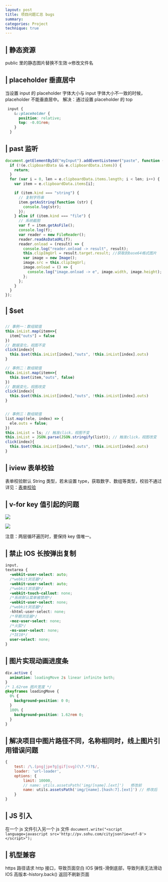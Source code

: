 ```yaml
---
layout: post
title: 项目问题汇总 bugs
summary:
categories: Project
technique: true
---
```



## | 静态资源

public 里的静态图片替换不生效->修改文件名

## | placeholder 垂直居中

当设置 input 的 placeholder 字体大小与 input 字体大小不一致的时候，placeholder 不能垂直居中。
解决：通过设置 placeholder 的 top

```scss
 input {
    &::placeholder {
      position: relative;
      top: -0.01rem;
    }
  }
```

## | past 监听

```javascript
document.getElementById("myInput").addEventListener("paste", function (e) {
  if (!(e.clipboardData && e.clipboardData.items)) {
    return;
  }
  for (var i = 0, len = e.clipboardData.items.length; i < len; i++) {
    var item = e.clipboardData.items[i];

    if (item.kind === "string") {
      // 复制字符串
      item.getAsString(function (str) {
        console.log(str);
      });
    } else if (item.kind === "file") {
      // 系统截图
      var f = item.getAsFile();
      console.log(f);
      var reader = new FileReader();
      reader.readAsDataURL(f);
      reader.onload = (result) => {
        console.log("reader.onload -> result", result);
        this.clipImgUrl = result.target.result; //获取到base64格式图片
        var image = new Image();
        image.src = this.clipImgUrl;
        image.onload = () => {
          console.log("image.onload -> e", image.width, image.height);
        };
      };
    }
  }
});
```

## | \$set

```javascript

// 事例一：数组赋值
this.inList.map(item=>{
  item["outs"] = false
})
// 数据变化，视图不变
click(index){
  this.$set(this.inList[index],"outs", !this.inList[index].outs)
}

// 事例二：数组赋值
this.inList.map(item=>{
  this.$set(item,"outs", false)
})
// 数据变化，视图改变
click(index){
  this.$set(this.inList[index],"outs", !this.inList[index].outs)
}


// 事例三：数组赋值
list.map((ele, index) => {
  ele.outs = false;
})
this.inList = ls; // 触发click，视图不变
this.inList = JSON.parse(JSON.stringify(list)); // 触发click，视图改变
click(index){
  this.$set(this.inList[index],"outs", !this.inList[index].outs)
}
```

## | iview 表单校验

表单校验默认 String 类型，若未设置 type，获取数字、数组等类型，校验不通过
详见：[表单校验](https://github.com/yiminghe/async-validator)

## | v-for key 值引起的问题

![](https://raw.githubusercontent.com/Selenamona/Selenamona.github.io/master/assets/images/bug1.jpg)

![](https://raw.githubusercontent.com/Selenamona/Selenamona.github.io/master/assets/images/bug2.jpg)

注意：两层循环遍历时，要保持 key 值唯一。

## | 禁止 IOS 长按弹出复制

```css
input,
textarea {
  -webkit-user-select: auto;
  /*webkit浏览器*/
  -webkit-user-select: auto;
  /*webkit浏览器*/
  -webkit-touch-callout: none;
  /*系统默认菜单被禁用*/
  -webkit-user-select: none;
  /*webkit浏览器*/
  -khtml-user-select: none;
  /*早期浏览器*/
  -moz-user-select: none;
  /*火狐*/
  -ms-user-select: none;
  /*IE10*/
  user-select: none;
}
```

## | 图片实现动画进度条

```css
div.active {
  animation: loadingMove 2s linear infinite both;
}
/* 1.62rem 图片宽度 */
@keyframes loadingMove {
  0% {
    background-position: 0 0;
  }
  100% {
    background-position: 1.62rem 0;
  }
}
```

## | 解决项目中图片路径不同，名称相同时，线上图片引用错误问题

```javascript
{
    test: /\.(png|jpe?g|gif|svg)(\?.*)?$/,
    loader: 'url-loader',
    options: {
        limit: 10000,
        // name: utils.assetsPath('img/[name].[ext]')   修改前
        name: utils.assetsPath('img/[name].[hash:7].[ext]') // 修改后
    }
}
```

## | JS 引入

在一个 js 文件引入另一个 js 文件
`document.write("<script language=javascript src='http://pv.sohu.com/cityjson?ie=utf-8'></script>");`

## | 机型兼容

https 路径请求 http 接口，导致页面空白
IOS 弹性-滑倒底部，导致列表无法滑动
IOS 高版本-history.back() 返回不刷新页面
